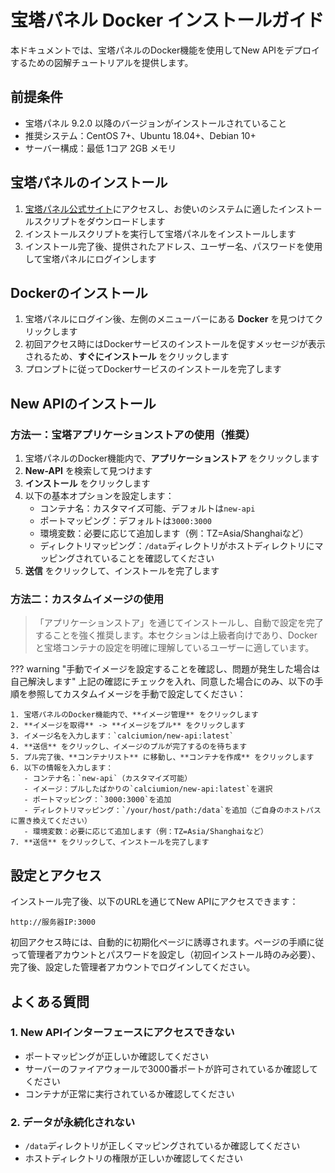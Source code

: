 # 宝塔パネル Docker インストールガイド

本ドキュメントでは、宝塔パネルのDocker機能を使用してNew APIをデプロイするための図解チュートリアルを提供します。

## 前提条件

- 宝塔パネル 9.2.0 以降のバージョンがインストールされていること
- 推奨システム：CentOS 7+、Ubuntu 18.04+、Debian 10+
- サーバー構成：最低 1コア 2GB メモリ

## 宝塔パネルのインストール

1. [宝塔パネル公式サイト](https://www.bt.cn/new/download.html)にアクセスし、お使いのシステムに適したインストールスクリプトをダウンロードします
2. インストールスクリプトを実行して宝塔パネルをインストールします
3. インストール完了後、提供されたアドレス、ユーザー名、パスワードを使用して宝塔パネルにログインします

## Dockerのインストール

1. 宝塔パネルにログイン後、左側のメニューバーにある **Docker** を見つけてクリックします
2. 初回アクセス時にはDockerサービスのインストールを促すメッセージが表示されるため、**すぐにインストール** をクリックします
3. プロンプトに従ってDockerサービスのインストールを完了します

## New APIのインストール

### 方法一：宝塔アプリケーションストアの使用（推奨）

1. 宝塔パネルのDocker機能内で、**アプリケーションストア** をクリックします
2. **New-API** を検索して見つけます
3. **インストール** をクリックします
4. 以下の基本オプションを設定します：
   - コンテナ名：カスタマイズ可能、デフォルトは`new-api`
   - ポートマッピング：デフォルトは`3000:3000`
   - 環境変数：必要に応じて追加します（例：TZ=Asia/Shanghaiなど）
   - ディレクトリマッピング：`/data`ディレクトリがホストディレクトリにマッピングされていることを確認してください
5. **送信** をクリックして、インストールを完了します

### 方法二：カスタムイメージの使用

> 「アプリケーションストア」を通じてインストールし、自動で設定を完了することを強く推奨します。本セクションは上級者向けであり、Dockerと宝塔コンテナの設定を明確に理解しているユーザーに適しています。

??? warning "手動でイメージを設定することを確認し、問題が発生した場合は自己解決します"
    上記の確認にチェックを入れ、同意した場合にのみ、以下の手順を参照してカスタムイメージを手動で設定してください：

    1. 宝塔パネルのDocker機能内で、**イメージ管理** をクリックします
    2. **イメージを取得** -> **イメージをプル** をクリックします
    3. イメージ名を入力します：`calciumion/new-api:latest`
    4. **送信** をクリックし、イメージのプルが完了するのを待ちます
    5. プル完了後、**コンテナリスト** に移動し、**コンテナを作成** をクリックします
    6. 以下の情報を入力します：
       - コンテナ名：`new-api`（カスタマイズ可能）
       - イメージ：プルしたばかりの`calciumion/new-api:latest`を選択
       - ポートマッピング：`3000:3000`を追加
       - ディレクトリマッピング：`/your/host/path:/data`を追加（ご自身のホストパスに置き換えてください）
       - 環境変数：必要に応じて追加します（例：TZ=Asia/Shanghaiなど）
    7. **送信** をクリックして、インストールを完了します

## 設定とアクセス

インストール完了後、以下のURLを通じてNew APIにアクセスできます：

    http://服务器IP:3000

初回アクセス時には、自動的に初期化ページに誘導されます。ページの手順に従って管理者アカウントとパスワードを設定し（初回インストール時のみ必要）、完了後、設定した管理者アカウントでログインしてください。

## よくある質問

### 1. New APIインターフェースにアクセスできない

- ポートマッピングが正しいか確認してください
- サーバーのファイアウォールで3000番ポートが許可されているか確認してください
- コンテナが正常に実行されているか確認してください

### 2. データが永続化されない

- `/data`ディレクトリが正しくマッピングされているか確認してください
- ホストディレクトリの権限が正しいか確認してください
